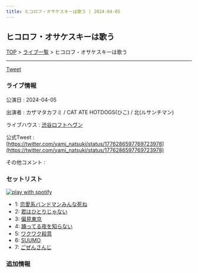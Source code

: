 ```yaml
---
title: ヒコロフ・オサケスキーは歌う | 2024-04-05
---
```

## ヒコロフ・オサケスキーは歌う

[TOP](/setlist/) > [ライブ一覧](lives.html) > ヒコロフ・オサケスキーは歌う

___

<a href="https://twitter.com/share?ref_src=twsrc%5Etfw" data-text="3markets[ ]セットリスト > ヒコロフ・オサケスキーは歌う" class="twitter-share-button" data-via="3markets" data-hashtags="3markets" data-related="3markets" data-show-count="false">Tweet</a>

### ライブ情報

公演日
:    2024-04-05

出演者
:    カザマタカフミ / CAT ATE HOTDOGS(ひこ) / 北(ルサンチマン)

ライブハウス
:    [渋谷ロフトヘヴン](livehouse074.html)

公式Tweet
:    [https://twitter.com/yami_natsuki/status/1776286597769723978](https://twitter.com/yami_natsuki/status/1776286597769723978)

その他コメント
:    

### セットリスト


[![play with spotify](images/spotify-icon.png)](https://open.spotify.com/playlist/3SeKtyEl8oAMCXcNMm4RF6)



*  1: [恋愛系バンドマンみんな死ね](song090.html)
*  2: [君はひとりじゃない](song091.html)
*  3: [偏見東京](song092.html)
*  4: [踊ってる夜を知らない](song093.html)
*  5: [ワクワク殺意](song094.html)
*  6: [SUUMO](song083.html)
*  7: [ごぜんさんじ](song026.html)


### 追加情報






<script async src="https://platform.twitter.com/widgets.js" charset="utf-8"></script>
